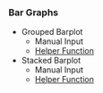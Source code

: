 ### Bar Graphs
- Grouped Barplot
  - Manual Input
  - [Helper Function](https://github.com/WANG-JIAYIs/Sample-Code-for-BT1101/blob/17fc0f1ed44cf685d571810fa7e66fd1e09d36de/%5BHF%5D%20Grouped%20or%20Stacked%20Bar%20Graphs)
- Stacked Barplot
  - Manual Input
  - [Helper Function](https://github.com/WANG-JIAYIs/Sample-Code-for-BT1101/blob/17fc0f1ed44cf685d571810fa7e66fd1e09d36de/%5BHF%5D%20Grouped%20or%20Stacked%20Bar%20Graphs)

